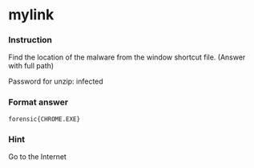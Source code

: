 # mylink

### Instruction

Find the location of the malware from the window shortcut file. (Answer with full path)

Password for unzip: infected

### Format answer

`forensic{CHROME.EXE}`

### Hint

Go to the Internet
